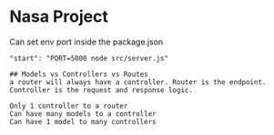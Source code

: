 # Nasa Project


Can set env port inside the package.json
```
"start": "PORT=5000 node src/server.js"

## Models vs Controllers vs Routes
a router will always have a controller. Router is the endpoint. Controller is the request and response logic. 

Only 1 controller to a router
Can have many models to a controller
Can have 1 model to many controllers
